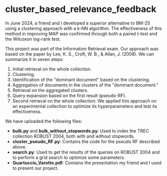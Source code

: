 # cluster_based_relevance_feedback

In June 2024, a friend and I developed a superior alternative to BM-25 using a clustering approach with a k-NN algorithm. The effectiveness of this method in improving MAP was confirmed through both a paired t-test and the Wilcoxon log-rank test.

This project was part of the Information Retrieval exam. Our approach was based on the paper by Lee, K. S., Croft, W. B., & Allan, J. (2008). We can summarize it in seven steps:
1. Initial retrieval on the whole collection.
2. Clustering.
3. Identification of the "dominant document" based on the clustering.
4. Aggregation of documents in the clusters of the "dominant document."
5. Retrieval on the aggregated clusters.
6. Query expansion based on the first result (pseudo-RF).
7. Second retrieval on the whole collection.
We applied this approach on an experimental collection to optimize its hyperparameters and test its effectiveness.

We have uploaded the following files:
- **bulk.py** and **bulk_without_stopwords.py**: Used to index the TREC collection ROBUST 2004, both with and without stopwords.
- **cluster_pseudo_RF.py**: Contains the code for the pseudo RF described above.
- **search.py**: Used to get the results of the queries on ROBUST 2004 and to perform a grid search to optimize some parameters.
- **Quartuccio_Varotto.pdf**: Contains the presentation my friend and I used to present our project.
